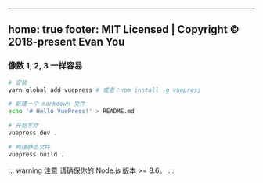 <!--
 * @Author: tears 596231290@qq.com
 * @Date: 2022-09-04 17:00:15
 * @LastEditors: tears 596231290@qq.com
 * @LastEditTime: 2022-09-09 22:19:28
 * @FilePath: /vuepress-starter/docs/zh/README.md
 * @Description: 这是默认设置,请设置`customMade`, 打开koroFileHeader查看配置 进行设置: https://github.com/OBKoro1/koro1FileHeader/wiki/%E9%85%8D%E7%BD%AE
-->
---
home: true
footer: MIT Licensed | Copyright © 2018-present Evan You
---

### 像数 1, 2, 3 一样容易

``` bash
# 安装
yarn global add vuepress # 或者：npm install -g vuepress

# 新建一个 markdown 文件
echo '# Hello VuePress!' > README.md

# 开始写作
vuepress dev .

# 构建静态文件
vuepress build .
```

::: warning 注意
请确保你的 Node.js 版本 >= 8.6。
:::
<Foo-Bar msg="123"/>

